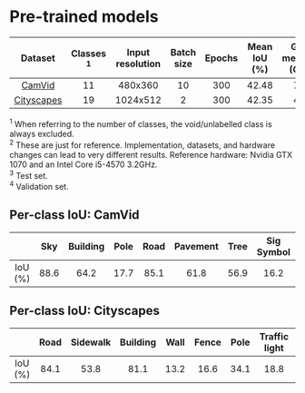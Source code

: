 # Pre-trained models

|                                Dataset                               | Classes <sup>1</sup> | Input resolution | Batch size | Epochs | Mean IoU (%) | GPU memory (GiB) | Training time (hours)<sup>2</sup> |
|:--------------------------------------------------------------------:|:--------------------:|:----------------:|:----------:|:------:|:------------:|:---------------:|:---------------------------------:|
| [CamVid](http://mi.eng.cam.ac.uk/research/projects/VideoRec/CamVid/) |          11          |      480x360     |     10     |   300  |     42.48    |       7.4       |                 1                 |
|           [Cityscapes](https://www.cityscapes-dataset.com/)          |          19          |     1024x512     |      2     |   300  |     42.35    |       4.3       |                 25                |

<sup>1</sup> When referring to the number of classes, the void/unlabelled class is always excluded.<br/>
<sup>2</sup> These are just for reference. Implementation, datasets, and hardware changes can lead to very different results. Reference hardware: Nvidia GTX 1070 and an Intel Core i5-4570 3.2GHz.<br/>
<sup>3</sup> Test set.<br/>
<sup>4</sup> Validation set.


## Per-class IoU: CamVid

|     |  Sky | Building | Pole | Road | Pavement | Tree | Sig Symbol | Fence |  Car | Pedestrian | Bicyclist |
|:---:|:----:|:--------:|:----:|:----:|:--------:|:----:|:----------:|:-----:|:----:|:----------:|:---------:|
| IoU (%) | 88.6 |   64.2   | 17.7 | 85.1 |   61.8   | 56.9 |    16.2    |  11.7 | 59.1 |    22.3    |    26.2   |

## Per-class IoU: Cityscapes

|         | Road | Sidewalk | Building | Wall | Fence | Pole | Traffic light | Traffic Sign | Vegetation | Terrain |  Sky | Person | Rider |  Car | Truck |  Bus | Train | Motorcycle | Bicycle |
|:-------:|:----:|:--------:|:--------:|:----:|:-----:|:----:|:-------------:|:------------:|:----------:|:-------:|:----:|:------:|:-----:|:----:|:-----:|:----:|:-----:|:------------:|:-------:|
| IoU (%) | 84.1 |   53.8   |   81.1   | 13.2 |  16.6 | 34.1 |      18.8     |     30.0     |    84.6    |   31.5  | 87.2 |  46.6  |  18.6 | 77.8 |  38.2 | 49.6 |  28.4 |      8.4     |   44.3  |
